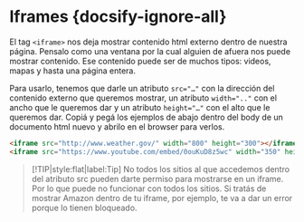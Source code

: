 # Iframes {docsify-ignore-all}

El tag `<iframe>` nos deja mostrar contenido html externo dentro de nuestra página. Pensalo como una ventana por la cual alguien de afuera nos puede mostrar contenido. Ese contenido puede ser de muchos tipos: videos, mapas y hasta una página entera.

Para usarlo, tenemos que darle un atributo `src="…"` con la dirección del contenido externo que queremos mostrar, un atributo `width=".."` con el ancho que le queremos dar y un atributo `height="…"` con el alto que le queremos dar. Copiá y pegá los ejemplos de abajo dentro del body de un documento html nuevo y abrilo en el browser para verlos.

```html
<iframe src="http://www.weather.gov/" width="800" height="300"></iframe>
<iframe src="https://www.youtube.com/embed/0ouKuD8z5wc" width="350" height="350" style="border:none"></iframe>
```

>[!TIP|style:flat|label:Tip]
>No todos los sitios al que accedemos dentro del atributo src pueden darte permiso para mostrarse en un iframe. Por lo que puede no funcionar con todos los sitios. Si tratás de mostrar Amazon dentro de tu iframe, por ejemplo, te va a dar un error porque lo tienen bloqueado.

